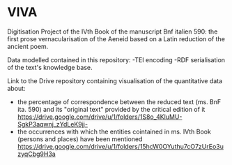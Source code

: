 # VIVA
Digitisation Project of the IVth Book of the manuscript Bnf italien 590: the first prose vernacularisation of the Aeneid based on a Latin reduction of the ancient poem.

Data modelled contained in this repository: 
-TEI encoding 
-RDF serialisation of the text's knowledge base.

Link to the Drive repository containing visualisation of the quantitative data about:
- the percentage of correspondence between the reduced text (ms. BnF ita. 590) and its "original text" provided by the critical edition of it 
https://drive.google.com/drive/u/1/folders/1S8o_4KluMU-SgkP3aqwnj_zYdLeK9jj-
- the occurrences with which the entities cointained in ms. IVth Book (persons and places) have been mentioned
https://drive.google.com/drive/u/1/folders/15hcW0OYuthu7cO7zUrEo3uzyqCbg9H3a 
